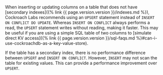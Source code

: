 When inserting or updating columns on a table that does not have [secondary indexes]({% link {{ page.version.version }}/indexes.md %}), Cockroach Labs recommends using an `UPSERT` statement instead of `INSERT ON CONFLICT DO UPDATE`. Whereas `INSERT ON CONFLICT` always performs a read, the `UPSERT` statement writes without reading, making it faster. This may be useful if you are using a simple SQL table of two columns to [simulate direct KV access]({% link {{ page.version.version }}/sql-faqs.md %}#can-i-use-cockroachdb-as-a-key-value-store).

If the table has a secondary index, there is no performance difference between `UPSERT` and `INSERT ON CONFLICT`. However, `INSERT` may not scan the table for existing values. This can provide a performance improvement over `UPSERT`.